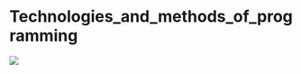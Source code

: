 <h1>Technologies_and_methods_of_programming</h1>

<img src="https://www.gifcen.com/wp-content/uploads/2022/05/gojo-gif-3.gif">
